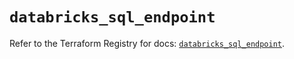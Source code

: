 # `databricks_sql_endpoint`

Refer to the Terraform Registry for docs: [`databricks_sql_endpoint`](https://registry.terraform.io/providers/databricks/databricks/1.36.1/docs/resources/sql_endpoint).
